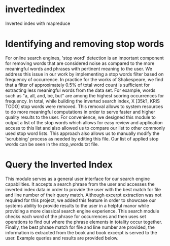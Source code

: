 # invertedindex
Inverted index with mapreduce

# Identifying and removing stop words
For online search engines, 'stop word' detection is an important component for removing words that are considered noise as compared to the more meaningful words and phrases with pertinent meaning to the user. We address this issue in our work by implementing a stop words filter based on frequency of occurrence. In practice for the works of Shakespeare, we find that a filter of approximately 0.5% of total word count is sufficient for extracting less meaningful words from the data set. For example, words such as "a, all, and, be, but" are among the highest scoring occurrences for frequency. In total, while building the inverted search index, X [35k?, KRIS TODO] stop words were removed. This removal allows to system resources to do more meaningful computations in order to serve faster and higher quality results to the user. For convenience, we designed this module to output a list of the stop words which allows for easy review and application access to this list and also allowed us to compare our list to other commonly used stop word lists. 
This approach also allows us to manually modify the 'scrubbing' process as needed by editing this file. Our list of applied stop words can be seen in the stop_words.txt file. 

# Query the Inverted Index 
This module serves as a general user interface for our search engine capabilities. It accepts a search phrase from the user and accesses the inverted index data in order to provide the user with the best match for file and line number of their query match. 
Although excerpt extraction was not required for this project, we added this feature in order to showcase our systems ability to provide results to the user in a helpful manor while providing a more classical search engine experience. This search module checks each word of the phrase for occurrences and then uses set operations to find out where the phrase elements in totality occur together. Finally, the best phrase match for file and line number are provided, the information is extracted from the book and book excerpt is served to the user. Example queries and results are provided below. 

